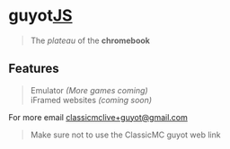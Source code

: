 # guyot<a href="">JS</a>

> The *plateau* of the **chromebook**

## Features

> Emulator *(More games coming)*<br/>
> iFramed websites *(coming soon)*

For more email <a href="">classicmclive+guyot@gmail.com</a>

> Make sure not to use the ClassicMC guyot web link
